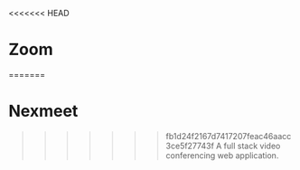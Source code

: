 <<<<<<< HEAD
# Zoom
=======
# Nexmeet
>>>>>>> fb1d24f2167d7417207feac46aacc3ce5f27743f
A full stack video conferencing web application.
